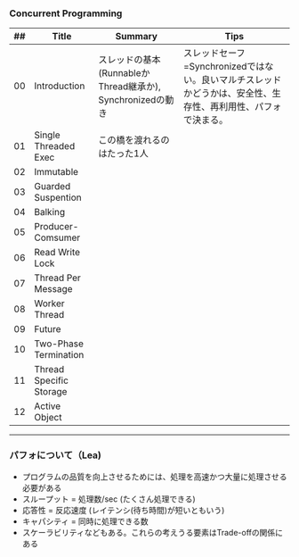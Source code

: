 ### Concurrent Programming

|##|       Title           | Summary |  Tips   |
|--|-----------------------|---------|---------|
|00|   Introduction        |スレッドの基本(RunnableかThread継承か), Synchronizedの動き|スレッドセーフ=Synchronizedではない。良いマルチスレッドかどうかは、安全性、生存性、再利用性、パフォで決まる。|
|01| Single Threaded Exec  |この橋を渡れるのはたった1人||
|02|     Immutable         |||
|03|  Guarded Suspention   |||
|04|       Balking         |||
|05|  Producer-Comsumer    |||
|06|   Read Write Lock     |||
|07| Thread Per Message    |||
|08|   Worker Thread       |||
|09|       Future          |||
|10|Two-Phase Termination  |||
|11|Thread Specific Storage|||
|12|    Active Object      |||

----
### パフォについて（Lea)
- プログラムの品質を向上させるためには、処理を高速かつ大量に処理させる必要がある
- スループット = 処理数/sec (たくさん処理できる)
- 応答性 = 反応速度 (レイテンシ(待ち時間)が短いともいう)
- キャパシティ = 同時に処理できる数
- スケーラビリティなどもある。これらの考えうる要素はTrade-offの関係にある